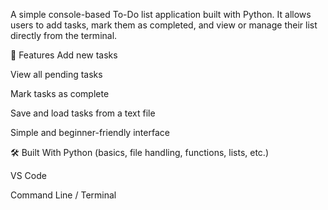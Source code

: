 A simple console-based To-Do list application built with Python.
It allows users to add tasks, mark them as completed, and view or manage their list directly from the terminal.


🚀 Features
Add new tasks

View all pending tasks

Mark tasks as complete

Save and load tasks from a text file

Simple and beginner-friendly interface


🛠️ Built With
Python (basics, file handling, functions, lists, etc.)

VS Code

Command Line / Terminal
